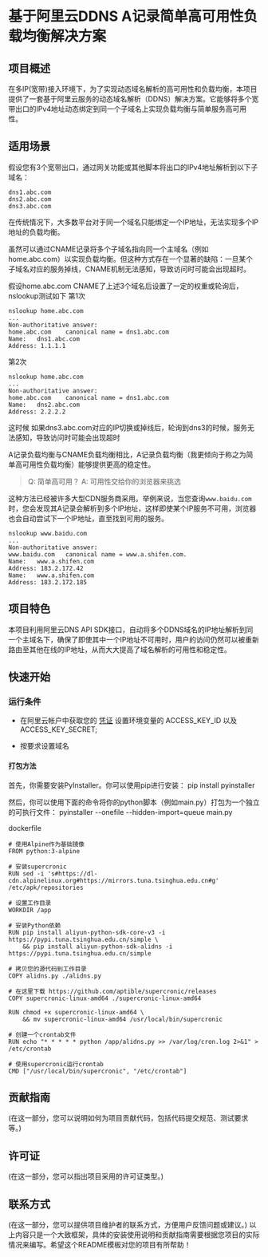 # 基于阿里云DDNS A记录简单高可用性负载均衡解决方案

## 项目概述
在多IP(宽带)接入环境下，为了实现动态域名解析的高可用性和负载均衡，本项目提供了一套基于阿里云服务的动态域名解析（DDNS）解决方案。它能够将多个宽带出口的IPv4地址动态绑定到同一个子域名上实现负载均衡与简单服务高可用性。

## 适用场景

假设您有3个宽带出口，通过网关功能或其他脚本将出口的IPv4地址解析到以下子域名：

```
dns1.abc.com
dns2.abc.com
dns3.abc.com
```

在传统情况下，大多数平台对于同一个域名只能绑定一个IP地址，无法实现多个IP地址的负载均衡。

虽然可以通过CNAME记录将多个子域名指向同一个主域名（例如home.abc.com）以实现负载均衡。但这种方式存在一个显著的缺陷：一旦某个子域名对应的服务掉线，CNAME机制无法感知，导致访问时可能会出现超时。

假设home.abc.com CNAME了上述3个域名后设置了一定的权重或轮询后，nslookup测试如下
第1次
```
nslookup home.abc.com
...
Non-authoritative answer:
home.abc.com	canonical name = dns1.abc.com
Name:	dns1.abc.com
Address: 1.1.1.1
```

第2次
```
nslookup home.abc.com
...
Non-authoritative answer:
home.abc.com	canonical name = dns1.abc.com
Name:	dns2.abc.com
Address: 2.2.2.2
```
这时候 如果dns3.abc.com对应的IP切换或掉线后，轮询到dns3的时候，服务无法感知，导致访问时可能会出现超时


A记录负载均衡与CNAME负载均衡相比，A记录负载均衡（我更倾向于称之为简单高可用性负载均衡）能够提供更高的稳定性。

> Q: 简单高可用？
> A: 可用性交给你的浏览器来挑选

这种方法已经被许多大型CDN服务商采用。举例来说，当您查询`www.baidu.com`时，您会发现其A记录会解析到多个IP地址，这样即使某个IP服务不可用，浏览器也会自动尝试下一个IP地址，直至找到可用的服务。
```
nslookup www.baidu.com
...
Non-authoritative answer:
www.baidu.com	canonical name = www.a.shifen.com.
Name:	www.a.shifen.com
Address: 183.2.172.42
Name:	www.a.shifen.com
Address: 183.2.172.185
```


## 项目特色
本项目利用阿里云DNS API SDK接口，自动将多个DDNS域名的IP地址解析到同一个主域名下，确保了即使其中一个IP地址不可用时，用户的访问仍然可以被重新路由至其他在线的IP地址，从而大大提高了域名解析的可用性和稳定性。


## 快速开始
###  运行条件

- 在阿里云帐户中获取您的 [凭证](https://usercenter.console.aliyun.com/#/manage/ak)
  设置环境变量的 ACCESS_KEY_ID 以及 ACCESS_KEY_SECRET;

- 按要求设置域名

#### 打包方法
首先，你需要安装PyInstaller。你可以使用pip进行安装：
pip install pyinstaller

然后，你可以使用下面的命令将你的python脚本（例如main.py）打包为一个独立的可执行文件：
   pyinstaller --onefile --hidden-import=queue main.py

dockerfile
```
# 使用Alpine作为基础镜像
FROM python:3-alpine

# 安装supercronic
RUN sed -i 's#https://dl-cdn.alpinelinux.org#https://mirrors.tuna.tsinghua.edu.cn#g' /etc/apk/repositories
   
# 设置工作目录
WORKDIR /app

# 安装Python依赖
RUN pip install aliyun-python-sdk-core-v3 -i https://pypi.tuna.tsinghua.edu.cn/simple \
    && pip install aliyun-python-sdk-alidns -i https://pypi.tuna.tsinghua.edu.cn/simple 

# 拷贝您的源代码到工作目录
COPY alidns.py ./alidns.py

# 在这里下载 https://github.com/aptible/supercronic/releases
COPY supercronic-linux-amd64 ./supercronic-linux-amd64

RUN chmod +x supercronic-linux-amd64 \
    && mv supercronic-linux-amd64 /usr/local/bin/supercronic

# 创建一个crontab文件
RUN echo "* * * * * python /app/alidns.py >> /var/log/cron.log 2>&1" > /etc/crontab

# 使用supercronic运行crontab
CMD ["/usr/local/bin/supercronic", "/etc/crontab"]
```



## 贡献指南
(在这一部分，您可以说明如何为项目贡献代码，包括代码提交规范、测试要求等。)


## 许可证
(在这一部分，您可以指出项目采用的许可证类型。)


## 联系方式
(在这一部分，您可以提供项目维护者的联系方式，方便用户反馈问题或建议。)
以上内容只是一个大致框架，具体的安装使用说明和贡献指南需要根据您项目的实际情况来编写。希望这个README模板对您的项目有所帮助！